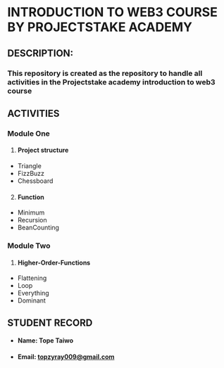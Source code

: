 # INTRODUCTION TO WEB3 COURSE BY PROJECTSTAKE ACADEMY

## DESCRIPTION:

### This repository is created as the repository to handle all activities in the Projectstake academy introduction to web3 course

## ACTIVITIES

### Module One

1. #### Project structure

- Triangle
- FizzBuzz
- Chessboard

2. #### Function

- Minimum
- Recursion
- BeanCounting

### Module Two

1. #### Higher-Order-Functions

- Flattening
- Loop
- Everything
- Dominant

## STUDENT RECORD

- #### Name: Tope Taiwo

- #### Email: topzyray009@gmail.com
